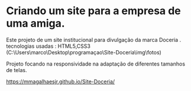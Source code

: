 # Criando um site para a empresa de uma amiga.
Este projeto de um site  institucional para divulgação da marca Doceria .<br>
tecnologias usadas : HTML5,CSS3
(C:\Users\marco\Desktop\programaçao\Site-Doceria\img\fotos) <br>


Projeto focando na responsividade na adaptação de diferentes tamanhos de telas. 

https://mmagalhaesjr.github.io/Site-Doceria/
